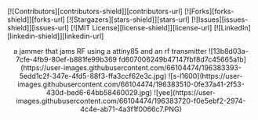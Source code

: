<a name="readme-top"></a>
[![Contributors][contributors-shield]][contributors-url]
[![Forks][forks-shield]][forks-url]
[![Stargazers][stars-shield]][stars-url]
[![Issues][issues-shield]][issues-url]
[![MIT License][license-shield]][license-url]
[![LinkedIn][linkedin-shield]][linkedin-url]


  <p align="center">
   a jammer that jams RF using a attiny85 and an rf transmitter 
![13b8d03a-7cfe-4fb9-80ef-b881fe99b369 fd607006249b47147fbf8d7c45665a1b](https://user-images.githubusercontent.com/66104474/196383393-5edd1c2f-347e-4fd5-88f3-ffa3ccf62e3c.jpg)
![s-l1600](https://user-images.githubusercontent.com/66104474/196383510-0fe37a41-2f53-430d-bed6-64bb58460029.jpg)
![yee](https://user-images.githubusercontent.com/66104474/196383720-f0e5ebf2-2974-4c4e-ab71-4a3f1f0066c7.PNG)
